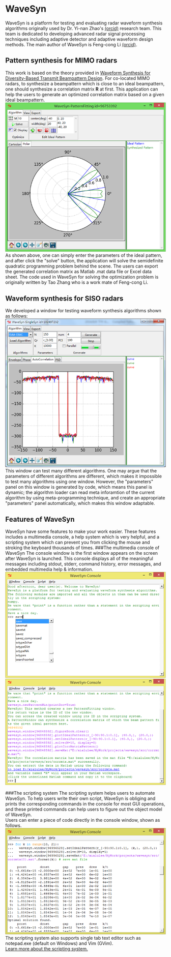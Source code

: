 WaveSyn
=======

WaveSyn is a platform for testing and evaluating radar waveform synthesis algorithms originally used by Dr. Yi-nan Zhao's [(orcid)](http://orcid.org/0000-0002-7335-8164) research team. This team is dedicated to developing advanced radar signal processing techniques including adaptive detector and adaptive waveform design methods. The main author of WaveSyn is Feng-cong Li [(orcid)](http://orcid.org/0000-0002-3337-2578).

Pattern synthesis for MIMO radars
-------
This work is based on the theory provided in [Waveform Synthesis for Diversity-Based Transmit Beampattern Design](http://ieeexplore.ieee.org/xpl/articleDetails.jsp?tp=&arnumber=4524058&queryText%3D%E2%80%9CWaveform+synthesis+for+diversity-basedtransmit+beampattern+design%2C). For co-located MIMO radars, to synthesize a beampattern which is close to an ideal beampattern, one should synthesize a correlation matrix <strong>R</strong> at first. This application can help the users to generate an optimized correlation matrix based on a given ideal beampattern. 
![](https://github.com/xialulee/WaveSyn/raw/master/doc/images/PatternFitting-Snapshot.png "PatternFitting window of WaveSyn")<br/>
As shown above, one can simply enter the parameters of the ideal pattern, and after click the "solve" button, the application will solve the semidefinite quadratic programming problem behind the scene. The users can export the generated correlation matrix as Matlab .mat data file or Excel data sheet. The code used in WaveSyn for solving the optimization problem is originally written by Tao Zhang who is a work mate of Feng-cong Li.

Waveform synthesis for SISO radars
-------
We developed a window for testing waveform synthesis algorithms shown as follows:
![](https://github.com/xialulee/WaveSyn/raw/master/doc/images/SingleSyn-Snapshot.png "SingleSyn window of WaveSyn")<br/>
This window can test many different algorithms. One may argue that the parameters of different algorithms are different, which makes it impossible to test many algorithms using one window. However, the "parameters" panel on this window is generated by code, which means this panel is dynamic; the algorithm loader can read meta inforamtion of the current algorithm by using meta-programming technique, and create an appropriate "parameters" panel automatically, which makes this window adaptable. 

Features of WaveSyn
-------
WaveSyn have some features to make your work easier. These features includes a multimedia console, a help system which is very helpful, and a scripting system which can prevent you from clicking the mouse and stroking the keyboard thousands of times.
###The multimedia console of WaveSyn
The console window is the first window appears on the screen after WaveSyn is launched. This console displays all of the meaningful messages including stdout, stderr, command history, error messages, and embedded multimedia help & information.
![](https://github.com/xialulee/WaveSyn/raw/master/doc/images/Features-Console-Snapshot1.PNG "Console window of WaveSyn")<br/>
![](https://github.com/xialulee/WaveSyn/raw/master/doc/images/Features-Console-Snapshot2.PNG "Console window of WaveSyn")<br/>

###The scripting system
The scripting system helps users to automate WaveSyn. To help users write their own script, WaveSyn is obliging and prints the corresponding commands in the console for most GUI operations, and these printed commands can help users to figure out the object model of WaveSyn. <br/>
Users can enter a piece of code directly in the console window, shown as follows.
![](https://github.com/xialulee/WaveSyn/raw/master/doc/images/Features-Scripting-Snapshot1.png "Console window of WaveSyn")<br/>
The scripting system also supports single tab text editor such as notepad.exe (default on Windows) and Vim (GVim).<br/>
[Learn more about the scripting system.](https://github.com/xialulee/WaveSyn/blob/master/doc/ScriptingIntroduction.md)
